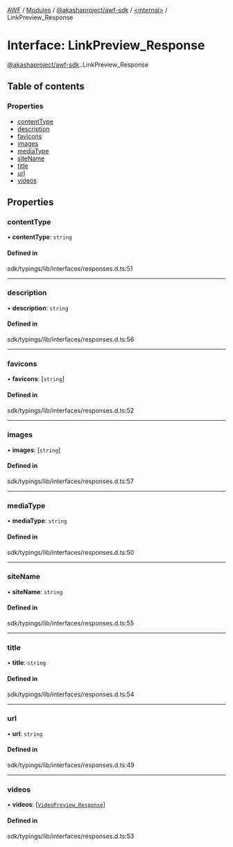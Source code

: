 [AWF](../README.md) / [Modules](../modules.md) / [@akashaproject/awf-sdk](../modules/akashaproject_awf_sdk.md) / [<internal\>](../modules/akashaproject_awf_sdk._internal_.md) / LinkPreview\_Response

# Interface: LinkPreview\_Response

[@akashaproject/awf-sdk](../modules/akashaproject_awf_sdk.md).[<internal>](../modules/akashaproject_awf_sdk._internal_.md).LinkPreview_Response

## Table of contents

### Properties

- [contentType](akashaproject_awf_sdk._internal_.LinkPreview_Response.md#contenttype)
- [description](akashaproject_awf_sdk._internal_.LinkPreview_Response.md#description)
- [favicons](akashaproject_awf_sdk._internal_.LinkPreview_Response.md#favicons)
- [images](akashaproject_awf_sdk._internal_.LinkPreview_Response.md#images)
- [mediaType](akashaproject_awf_sdk._internal_.LinkPreview_Response.md#mediatype)
- [siteName](akashaproject_awf_sdk._internal_.LinkPreview_Response.md#sitename)
- [title](akashaproject_awf_sdk._internal_.LinkPreview_Response.md#title)
- [url](akashaproject_awf_sdk._internal_.LinkPreview_Response.md#url)
- [videos](akashaproject_awf_sdk._internal_.LinkPreview_Response.md#videos)

## Properties

### contentType

• **contentType**: `string`

#### Defined in

sdk/typings/lib/interfaces/responses.d.ts:51

___

### description

• **description**: `string`

#### Defined in

sdk/typings/lib/interfaces/responses.d.ts:56

___

### favicons

• **favicons**: [`string`]

#### Defined in

sdk/typings/lib/interfaces/responses.d.ts:52

___

### images

• **images**: [`string`]

#### Defined in

sdk/typings/lib/interfaces/responses.d.ts:57

___

### mediaType

• **mediaType**: `string`

#### Defined in

sdk/typings/lib/interfaces/responses.d.ts:50

___

### siteName

• **siteName**: `string`

#### Defined in

sdk/typings/lib/interfaces/responses.d.ts:55

___

### title

• **title**: `string`

#### Defined in

sdk/typings/lib/interfaces/responses.d.ts:54

___

### url

• **url**: `string`

#### Defined in

sdk/typings/lib/interfaces/responses.d.ts:49

___

### videos

• **videos**: [[`VideoPreview_Response`](akashaproject_awf_sdk._internal_.VideoPreview_Response.md)]

#### Defined in

sdk/typings/lib/interfaces/responses.d.ts:53
